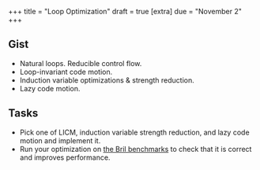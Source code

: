 +++
title = "Loop Optimization"
draft = true
[extra]
due = "November 2"
+++
## Gist

* Natural loops. Reducible control flow.
* Loop-invariant code motion.
* Induction variable optimizations & strength reduction.
* Lazy code motion.

## Tasks

* Pick one of LICM, induction variable strength reduction, and lazy code motion and implement it.
* Run your optimization on [the Bril benchmarks][bench] to check that it is correct and improves performance.

[bench]: https://capra.cs.cornell.edu/bril/tools/bench.html
